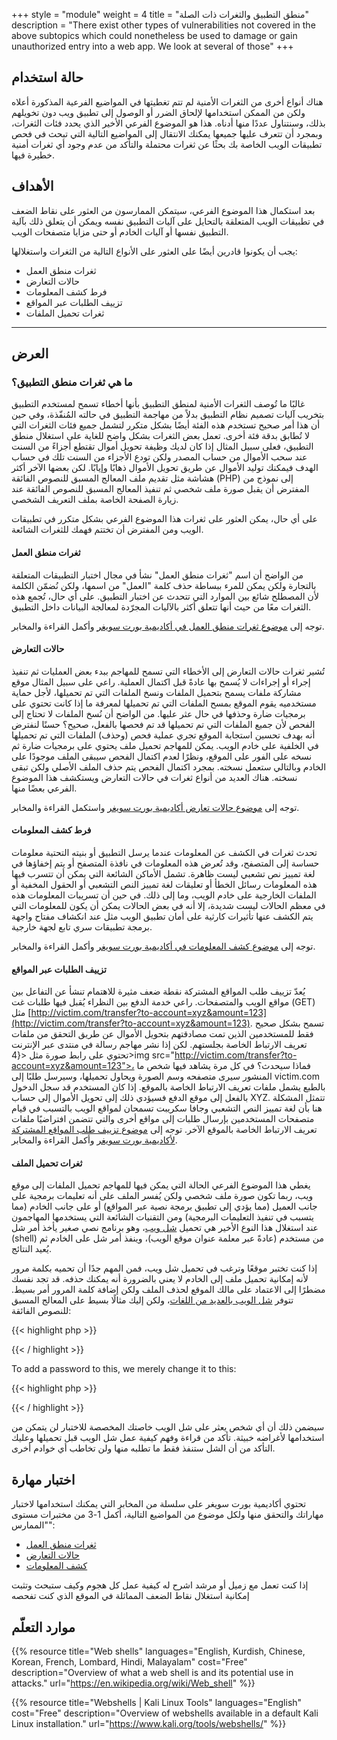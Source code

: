 +++
style = "module"
weight = 4
title = "منطق التطبيق والثغرات ذات الصلة"
description = "There exist other types of vulnerabilities not covered in the above subtopics which could nonetheless be used to damage or gain unauthorized entry into a web app. We look at several of those"
+++

## حالة استخدام

هناك أنواع أخرى من الثغرات الأمنية لم تتم تغطيتها في المواضيع الفرعية المذكورة أعلاه ولكن من الممكن استخدامها لإلحاق الضرر أو الوصول إلى تطبيق ويب دون تخويلهم بذلك، وسنتناول عددًا منها أدناه. هذا هو الموضوع الفرعي الأخير الذي يحدد فئات الثغرات، وبمجرد أن تتعرف عليها جميعها يمكنك الانتقال إلى المواضيع التالية التي تبحث في فحص تطبيقات الويب الخاصة بك بحثًا عن ثغرات محتملة والتأكد من عدم وجود أي ثغرات أمنية خطيرة فيها.

## الأهداف 

بعد استكمال هذا الموضوع الفرعي، سيتمكن الممارسون من العثور على نقاط الضعف في تطبيقات الويب المتعلقة بالتحايل على آليات التطبيق نفسه ويمكن أن يتعلق ذلك بآلية التطبيق نفسها أو آليات الخادم أو حتى مزايا متصفحات الويب.

يجب أن يكونوا قادرين أيضًا على العثور على الأنواع التالية من الثغرات واستغلالها:

- ثغرات منطق العمل
- حالات التعارض 
- فرط كشف المعلومات
- تزييف الطلبات عبر المواقع
- ثغرات تحميل الملفات
---
## العرض
### ما هي ثغرات منطق التطبيق؟

غالبًا ما تُوصف الثغرات الأمنية لمنطق التطبيق بأنها أخطاء تسمح لمستخدم التطبيق بتخريب آليات تصميم نظام التطبيق بدلاً من مهاجمة التطبيق في حالته المُنفّذة، وفي حين أن هذا أمر صحيح تستخدم هذه الفئة أيضًا بشكل متكرر لتشمل جميع فئات الثغرات التي لا تُطابق بدقة فئة أخرى. تعمل بعض الثغرات بشكل واضح للغاية على استغلال منطق التطبيق، فعلى سبيل المثال إذا كان لديك وظيفة تحويل أموال تقتطع أجزاءً من السنت عند سحب الأموال من حساب المصدر ولكن تودع الأجزاء من السنت تلك في حساب الهدف فيمكنك توليد الأموال عن طريق تحويل الأموال ذهابًا وإيابًا. لكن بعضها الآخر أكثر هشاشة مثل تقديم ملف المعالج المسبق للنصوص الفائقة (PHP) إلى نموذج من المفترض أن يقبل صورة ملف شخصي ثم تنفيذ المعالج المسبق للنصوص الفائقة عند زيارة الصفحة الخاصة بملف التعريف الشخصي. 

على أي حال، يمكن العثور على ثغرات هذا الموضوع الفرعي بشكل متكرر في تطبيقات الويب ومن المفترض أن تختتم فهمك للثغرات الشائعة.

#### ثغرات منطق العمل 

من الواضح أن اسم "ثغرات منطق العمل" نشأ في مجال اختبار التطبيقات المتعلقة بالتجارة ولكن يمكن للمرء ببساطة حذف كلمة "العمل" من اسمها، ولكن نُضمّن الكلمة لأن المصطلح شائع بين الموارد التي تتحدث عن اختبار التطبيق. على أي حال، تُجمع هذه الثغرات معًا من حيث أنها تتعلق أكثر بالآليات المجرّدة لمعالجة البيانات داخل التطبيق.

توجه إلى [موضوع ثغرات منطق العمل في أكاديمية بورت سويغر](https://portswigger.net/web-security/logic-flaws) وأكمل القراءة والمخابر.

#### حالات التعارض 

تُشير ثغرات حالات التعارض إلى الأخطاء التي تسمح للمهاجم ببدء بعض العمليات ثم تنفيذ إجراء أو إجراءات لا يُسمح بها عادةً قبل اكتمال العملية. راعي على سبيل المثال موقع مشاركة ملفات يسمح بتحميل الملفات ونسخ الملفات التي تم تحميلها، لأجل حماية مستخدميه يقوم الموقع بمسح الملفات التي تم تحميلها لمعرفة ما إذا كانت تحتوي على برمجيات ضارة وحذفها في حال عثر عليها. من الواضح أن نُسخ الملفات لا تحتاج إلى الفحص لأن جميع الملفات التي تم تحميلها قد تم فحصها بالفعل، صحيح؟ حسنًا لنفترض أنه بهدف تحسين استجابة الموقع تجري عملية فحص (وحذف) الملفات التي تم تحميلها في الخلفية على خادم الويب. يمكن للمهاجم تحميل ملف يحتوي على برمجيات ضارة ثم نسخه على الفور على الموقع، ونظرًا لعدم اكتمال الفحص سيبقى الملف موجودًا على الخادم وبالتالي ستعمل نسخته. بمجرد اكتمال الفحص يتم حذف الملف الأصلي ولكن تبقى نسخته. هناك العديد من أنواع ثغرات في حالات التعارض ويستكشف هذا الموضوع الفرعي بعضًا منها.

توجه إلى [موضوع حالات تعارض أكاديمية بورت سويغر](https://portswigger.net/web-security/race-conditions) واستكمل القراءة والمخابر.

#### فرط كشف المعلومات 

تحدث ثغرات في الكشف عن المعلومات عندما يرسل التطبيق أو بنيته التحتية معلومات حساسة إلى المتصفح، وقد تُعرض هذه المعلومات في نافذة المتصفح أو يتم إخفاؤها في لغة تمييز نص تشعبي ليست ظاهرة. تشمل الأماكن الشائعة التي يمكن أن تتسرب فيها هذه المعلومات رسائل الخطأ أو تعليقات لغة تمييز النص التشعبي أو الحقول المخفية أو الملفات الخارجية على خادم الويب، وما إلى ذلك. في حين أن تسريبات المعلومات هذه في معظم الحالات ليست شديدة، إلا أنه في بعض الحالات يمكن أن يكون للمعلومات التي يتم الكشف عنها تأثيرات كارثية على أمان تطبيق الويب مثل عند انكشاف مفتاح واجهة برمجة تطبيقات سري تابع لجهة خارجية.

توجه إلى [موضوع كشف المعلومات في أكاديمية بورت سويغر](https://portswigger.net/web-security/information-disclosure) وأكمل القراءة والمخابر.

#### تزييف الطلبات عبر المواقع 


يُعدّ تزييف طلب المواقع المشتركة نقطة ضعف مثيرة للاهتمام تنشأ عن التفاعل بين مواقع الويب والمتصفحات. راعي خدمة الدفع بين النظراء يُقبل فيها طلبات غت (GET) مثل [http://victim.com/transfer?to-account=xyz&amount=123](http://victim.com/transfer?to-account=xyz&amount=123). تسمح بشكل صحيح فقط للمستخدمين الذين تمت مصادقتهم بتحويل الأموال عن طريق التحقق من ملفات تعريف الارتباط الخاصة بجلستهم. لكن إذا نشر مهاجم رسالة في منتدى عبر الإنترنت تحتوي على رابط صورة مثل <{4>img src="http://victim.com/transfer?to-account=xyz&amount=123">، فماذا سيحدث؟ في كل مرة يشاهد فيها شخص ما المنشور سيرى متصفحه وسم الصورة ويحاول تحميلها، وسيرسل طلبًا إلى victim.com بالطبع يشمل ملفات تعريف الارتباط الخاصة بالموقع. إذا كان المستخدم قد سجل الدخول بالفعل إلى موقع الدفع فسيؤدي ذلك إلى تحويل الأموال إلى حساب XYZ. تتمثل المشكلة هنا بأن لغة تمييز النص التشعبي وجافا سكريبت تسمحان لمواقع الويب بالتسبب في قيام متصفحات المستخدمين بإرسال طلبات إلى مواقع أخرى والتي تتضمن افتراضيًا ملفات تعريف الارتباط الخاصة بالموقع الآخر.
توجه إلى [موضوع تزييف طلب المواقع المشتركة لأكاديمية بورت سويغر](https://portswigger.net/web-security/csrf)  وأكمل القراءة والمخابر.

#### ثغرات تحميل الملف 
يغطي هذا الموضوع الفرعي الحالة التي يمكن فيها للمهاجم تحميل الملفات إلى موقع ويب، ربما تكون صورة ملف شخصي ولكن يُفسر الملف على أنه تعليمات برمجية على جانب العميل (مما يؤدي إلى تطبيق برمجة نصية عبر المواقع) أو على جانب الخادم (مما يتسبب في تنفيذ التعليمات البرمجية) ومن التقنيات الشائعة التي يستخدمها المهاجمون عند استغلال هذا النوع الأخير هي تحميل [شل ويب](https://en.wikipedia.org/wiki/Web_shell)، وهو برنامج نصي صغير يأخذ أمر شل (shell) من مستخدم (عادةً عبر معلمة عنوان موقع الويب)، وينفذ أمر شل على الخادم ثم يُعيد النتائج. 

إذا كنت تختبر موقعًا وترغب في تحميل شل ويب، فمن المهم جدًا أن تحميه بكلمة مرور لأنه إمكانية تحميل ملف إلى الخادم لا يعني بالضرورة أنه يمكنك حذفه. قد تجد نفسك مضطرًا إلى الاعتماد على مالك الموقع لحذف الملف ولكن إضافة كلمة المرور أمر بسيط. تتوفر [شل الويب بالعديد من اللغات](https://www.kali.org/tools/webshells/)، ولكن إليك مثالًا بسيط على المعالج المسبق للنصوص الفائقة:


{{< highlight php >}}

<?php echo system($_GET['command']);?>
{{< / highlight >}}

To add a password to this, we merely change it to this:

{{< highlight php >}}
<?php
_if_ (_$\_GET_['password'] _==_ 'A super-secret password only I know.') {
    _echo_ system(_$_GET_['command']);
} _else_ {
    http_response_code(404);
}
?>
{{< / highlight >}}

سيضمن ذلك أن أي شخص يعثر على شل الويب خاصتك المخصصة للاختبار لن يتمكن من استخدامها لأغراضه خبيثة.
تأكد من قراءة وفهم كيفية عمل شل الويب قبل تحميلها وعليك التأكد من أن الشل ستنفذ فقط ما تطلبه منها ولن تخاطب أي خوادم أخرى.

## اختبار مهارة
تحتوي أكاديمية بورت سويغر على سلسلة من المخابر التي يمكنك استخدامها لاختبار مهاراتك والتحقق منها ولكل موضوع من المواضيع التالية، أكمل 1-3 من مختبرات مستوى "الممارس":
- [ثغرات منطق العمل](https://portswigger.net/web-security/all-labs#business-logic-vulnerabilities)
- [حالات التعارض](https://portswigger.net/web-security/all-labs#race-conditions)
- [كشف المعلومات](https://portswigger.net/web-security/all-labs#information-disclosure)

إذا كنت تعمل مع زميل أو مرشد اشرح له كيفية عمل كل هجوم وكيف ستبحث وتثبت إمكانية استغلال نقاط الضعف المماثلة في الموقع الذي كنت تفحصه

## موارد التعلّم

{{% resource title="Web shells" languages="English, Kurdish, Chinese, Korean, French, Lombard, Hindi, Malayalam" cost="Free" description="Overview of what a web shell is and its potential use in attacks." url="https://en.wikipedia.org/wiki/Web_shell" %}}

{{% resource title="Webshells | Kali Linux Tools" languages="English" cost="Free" description="Overview of webshells available in a default Kali Linux installation." url="https://www.kali.org/tools/webshells/" %}}
